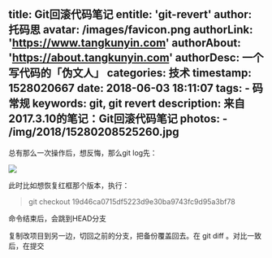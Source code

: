 title: Git回滚代码笔记
entitle: 'git-revert'
author: 托码思
avatar: /images/favicon.png
authorLink: 'https://www.tangkunyin.com'
authorAbout: 'https://about.tangkunyin.com'
authorDesc: 一个写代码的「伪文人」
categories: 技术
timestamp: 1528020667
date: 2018-06-03 18:11:07
tags:
    - 码常规
keywords: git, git revert
description: 来自2017.3.10的笔记：Git回滚代码笔记
photos:
    - /img/2018/15280208525260.jpg
---

总有那么一次操作后，想反悔，那么git log先：

![](/img/2018/15280208525260.jpg)



此时比如想恢复红框那个版本，执行：

> git checkout 19d46ca0715df5223d9e30ba9743fc9d95a3bf78

命令结束后，会跳到HEAD分支

复制改项目到另一边，切回之前的分支，把备份覆盖回去。在 git diff 。对比一致后，在提交


